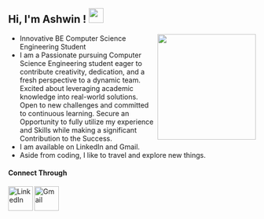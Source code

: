 <h2> Hi, I'm Ashwin ! <img src="https://cdn-icons-png.flaticon.com/512/3041/3041320.png"  width=30> </h2>

<img align='right' src="https://cdn.dribbble.com/users/1107512/screenshots/3997677/_g.gif" height=215 width=200>

- Innovative BE Computer Science Engineering Student
- I am a Passionate pursuing Computer Science Engineering student eager to contribute creativity, dedication, and a fresh perspective to a dynamic team. Excited about leveraging academic knowledge into real-world solutions. Open to new challenges and committed to continuous learning. Secure an Opportunity to fully utilize my experience and Skills while making a significant Contribution to the Success.
- I am available on LinkedIn and Gmail.
- Aside from coding, I like to travel and explore new things.



<h4>Connect Through</h4>


<a href="https://www.linkedin.com/in/ashwinbaalaji/">
  <img align="left" alt="LinkedIn" src="https://img.icons8.com/plasticine/2x/linkedin.png" width=50/>
</a>

<a href="mailto:ashwinbaalaji2002@gmail.com">
  <img align="left" alt="Gmail" src="https://img.icons8.com/plasticine/344/gmail.png" width=50/>
</a>
